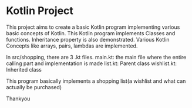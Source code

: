 # Kotlin Project

This project aims to create a basic Kotlin program implementing various basic concepts of Kotlin.
This Kotlin program implements Classes and functions. Inheritance property is also demonstrated. 
Various Kotlin Concepts like arrays, pairs, lambdas are implemented.

In src/shopping, there are 3 .kt files.
  main.kt: the main file where the entire calling part and implementation is made
  list.kt: Parent class
  wishlist.kt: Inherited class
  
This program basically implements a shopping list(a wishlist and what can actually be purchased)

Thankyou
